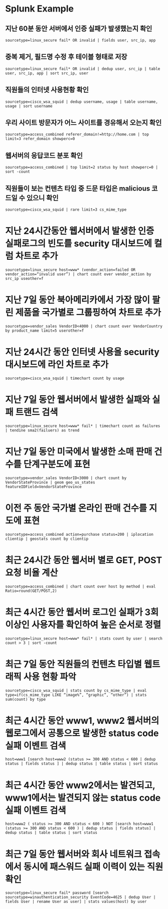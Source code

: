 # Splunk Example

## 	지난 60분 동안 서버에서 인증 실패가 발생했는지 확인
```
sourcetype=linux_secure fail* OR invalid | fields user, src_ip, app
```

## 중복 제거, 필드명 수정 후 테이블 형태로 저장
```
sourcetype=linux_secure fail* OR invalid | dedup user, src_ip | table user, src_ip, app | sort src_ip, user
```

## 직원들의 인터넷 사용현황 확인
```
sourcetype=cisco_wsa_squid | dedup username, usage | table username, usage | sort username
```

## 우리 사이트 방문자가 어느 사이트를 경유해서 오는지 확인
```
sourcetype=access_combined referer_domain!=http://home.com | top limit=3 refer_domain showperc=0
```

## 웹서버의 응답코드 분포 확인
```
sourcetype=access_combined | top limit=2 status by host showperc=0 | sort -count
```

## 직원들이 보는 컨텐츠 타입 중 드문 타입은 malicious 코드일 수 있으니 확인
```
sourcetype=cisco_wsa_squid | rare limit=3 cs_mime_type
```

# 지난 24시간동안 웹서버에서 발생한 인증 실패로그의 빈도를 security 대시보드에 컬럼 차트로 추가
```
sourcetype=linux_secure host=www* (vendor_action=failed OR vendor_action=“invalid user”) | chart count over vendor_action by src_ip useother=f
```

# 지난 7일 동안 북아메리카에서 가장 많이 팔린 제품을 국가별로 그룹핑하여 차트로 추가
```
sourcetype=vendor_sales VendorID<4000 | chart count over VendorCountry by product_name limit=5 userother=f
```

# 지난 24시간 동안 인터넷 사용을 security 대시보드에 라인 차트로 추가
```
sourcetype=cisco_wsa_squid | timechart count by usage
```

# 지난 7일 동안 웹서버에서 발생한 실패와 실패 트랜드 검색
```
sourcetype=linux_secure host=www* fail* | timechart count as failures | tendine sma2(failuers) as trend 
```

# 지난 7일 동안 미국에서 발생한 소매 판매 건수를 단계구분도에 표현
```
sourcetype=vendor_sales VendorID<3000 | chart count by VendorStateProvince | geom geo_us_states featureIDField=VendorStateProvince
```

# 이전 주 동안 국가별 온라인 판매 건수를 지도에 표현
```
sourcetype=access_combined action=purchase status=200 | iplocation clientip | geostats count by clientip
```

# 최근 24시간 동안 웹서버 별로 GET, POST 요청 비율 계산
```
sourcetype=access_combined | chart count over host by method | eval Ratio=round(GET/POST,2)
```

# 최근 4시간 동안 웹서버 로그인 실패가 3회 이상인 사용자를 확인하여 높은 순서로 정렬
```
sourcetype=linux_secure host=www* fail* | stats count by user | search count > 3 | sort -count
```

# 최근 7일 동안 직원들의 컨텐츠 타입별 웹트래픽 사용 현황 파악
```
sourcetype=cisco_wsa_squid | stats count by cs_mime_type | eval type=if(cs_mime_type LIKE “image%”, “graphic”, “other”) | stats sum(count) by type
```

# 최근 4시간 동안 www1, www2 웹서버의 웹로그에서 공통으로 발생한 status code 실패 이벤트 검색
```
host=www1 [search host=www2 (status >= 300 AND status < 600 | dedup status | fields status ] | dedup status | table status | sort status
```

# 최근 4시간 동안 www2에서는 발견되고, www1에서는 발견되지 않는 status code 실패 이벤트 검색
```
host=www2 ( status >= 300 AND status < 600 ) NOT [search host=www1 (status >= 300 AND status < 600 ) | dedup status | fields status] | dedup status | table status | sort status
```

# 최근 7일 동안 웹서버와 회사 네트워크 접속에서 동시에 패스워드 실패 이력이 있는 직원 확인
```
sourcetype=linux_secure fail* password [search sourcetype=winauthentication_security EventCode=4625 | dedup User | fields User | rename User as user] | stats values(host) by user
```
